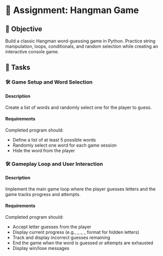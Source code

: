 

# 📘 Assignment: Hangman Game

## 🎯 Objective

Build a classic Hangman word-guessing game in Python. Practice string manipulation, loops, conditionals, and random selection while creating an interactive console game.

## 📝 Tasks

### 🛠️ Game Setup and Word Selection

#### Description
Create a list of words and randomly select one for the player to guess.

#### Requirements
Completed program should:

- Define a list of at least 5 possible words
- Randomly select one word for each game session
- Hide the word from the player


### 🛠️ Gameplay Loop and User Interaction

#### Description
Implement the main game loop where the player guesses letters and the game tracks progress and attempts.

#### Requirements
Completed program should:

- Accept letter guesses from the player
- Display current progress (e.g., _ _ _ format for hidden letters)
- Track and display incorrect guesses remaining
- End the game when the word is guessed or attempts are exhausted
- Display win/lose messages
